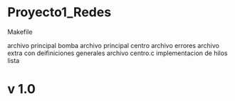 Proyecto1_Redes
===============

Makefile

archivo principal bomba
archivo principal centro
archivo errores
archivo extra con deifiniciones generales
archivo centro.c implementacion de hilos lista

v 1.0
========================
